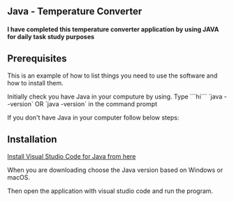 <h2>Java - Temperature Converter</h2>

<h4>I have completed this temperature converter application by using JAVA for daily task study purposes</h4>

<h2>Prerequisites</h2>
<p>This is an example of how to list things you need to use the software and how to install them.</p>
<p>Initially check you have Java in your computure by using. Type ```hi``` `java --version` OR `java -version` in the command prompt</p>
<p>If you don't have Java in your computer follow below steps:</p>

<h2>Installation</h2>
<a href ="https://code.visualstudio.com/docs/languages/java"> Install Visual Studio Code for Java from here</a>
<p>When you are downloading choose the Java version based on Windows or macOS.</p>
<p>Then open the application with visual studio code and run the program.</p>


